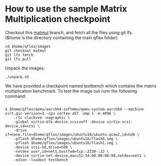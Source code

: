 # How to use the sample Matrix Multiplication checkpoint

Checkout this [matmul](https://github.com/parsa-epfl/images/tree/matmul-knockoutkraken) branch, and fetch all the files using git lfs.  
($home is the directory containing the main qflex folder)
```
cd $home/qflex/images
git checkout matmul
git lfs fetch
git lfs pull
```

Unpack the images:
```
./unpack.sh
```

We have provided a checkpoint named testbench which contains the matrix multiplication benchmark. 
To test the image out runn the following command:

```

$ $home/qflex/qemu/aarch64-softmmu/qemu-system-aarch64 --machine virt,gic-version=3 -cpu cortex-a57 -smp 1 -m 4096 \
    -rtc clock=vm -nographic \
    -global virtio-blk-device.scsi=off -device virtio-scsi-device,id=scsi \
    -drive if=none,file=$home/qflex/images/ubuntu16/ubuntu.qcow2,id=hd0 \
    -pflash $home/qflex/images/ubuntu16/flash0.img \
    -pflash $home/qflex/images/ubuntu16/flash1.img \
    -device scsi-hd,drive=hd0 \
    -netdev user,id=net1,hostfwd=tcp::2230-:22 \
    -device virtio-net-device,mac=52:54:00:00:00:00,netdev=net1 \
    -exton -loadext testbench
```
